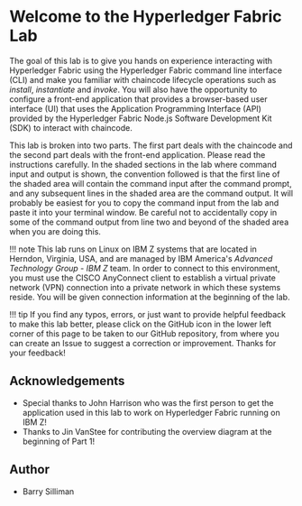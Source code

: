 # Welcome to the Hyperledger Fabric Lab

The goal of this lab is to give you hands on experience interacting with Hyperledger Fabric using the Hyperledger Fabric command line interface (CLI) and make you familiar with chaincode lifecycle operations such as *install*, *instantiate* and *invoke*. You will also have the opportunity to configure a front-end application that provides a browser-based user interface (UI) that uses the Application Programming Interface (API) provided by the Hyperledger Fabric Node.js Software Development Kit (SDK) to interact with chaincode.

This lab is broken into two parts. The first part deals with the chaincode and the second part deals with the front-end application. Please read the instructions carefully. In the shaded sections in the lab where command input and output is shown, the convention followed is that the first line of the shaded area will contain the command input after the command prompt, and any subsequent lines in the shaded area are the command output.  It will probably be easiest for you to copy the command input from the lab and paste it into your terminal window. Be careful not to accidentally copy in some of the command output from line two and beyond of the shaded area when you are doing this.

!!! note
    This lab runs on Linux on IBM Z systems that are located in Herndon, Virginia, USA, and are managed by IBM America's *Advanced Technology Group - IBM Z* team. In order to connect to this environment, you must use the CISCO AnyConnect client to establish a virtual private network (VPN) connection into a private network in which these systems reside. You will be given connection information at the beginning of the lab.

!!! tip
	If you find any typos, errors, or just want to provide helpful feedback to make this lab better, please click on the GitHub icon in the lower left corner of this page to be taken to our GitHub repository, from where you can create an Issue to suggest a correction or improvement.  Thanks for your feedback!

## Acknowledgements
* Special thanks to John Harrison who was the first person to get the application used in this lab to work on Hyperledger Fabric running on IBM Z!
* Thanks to Jin VanStee for contributing the overview diagram at the beginning of Part 1!

## Author
* Barry Silliman

